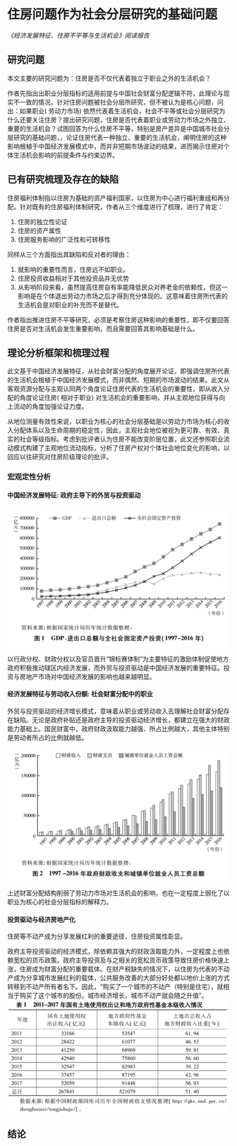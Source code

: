 # 住房问题作为社会分层研究的基础问题
*《经济发展特征、住房不平等与生活机会》阅读报告*

## 研究问题

本文主要的研究问题为：住房是否不仅代表着独立于职业之外的生活机会？

作者先指出出职业分层指标的适用前提与中国社会财富分配逻辑不符，此理论与现实不一致的情况。针对住房问题被社会分层所研究，但不被认为是核心问题，问出：如果职业( 劳动力市场) 依然代表着生活机会，社会不平等或社会分层研究为什么还要关注住房？提出研究问题，住房是否代表着职业或劳动力市场之外独立、重要的生活机会？试图回答为什么住房不平等，特别是房产差异是中国城市社会分层研究的基础问题，，论证住房代表一种独立、重要的生活机会，阐明住房的这种影响根植于中国经济发展模式中，而并非短期市场波动的结果，进而揭示住房对个体生活机会影响的前提条件与约束边界。


## 已有研究梳理及存在的缺陷

住房福利体制指以住房为基础的资产福利国家，以住房为中心进行福利重组和再分配。针对既有的住房福利体制研究，作者从三个维度进行了梳理，进行了肯定：

1. 住房的独立性论证
2. 住房的资产属性
3. 住房服务影响的广泛性和可转移性

同样从三个方面指出其缺陷和反对者的理由：

1. 就影响的重要性而言，住房远不如职业。
2. 住房投资收益相对于其他投资品并无优势
3. 从影响阶段来看，虽然提高住房自有率能降低民众对养老金的依赖性，但这一影响是在个体退出劳动力市场之后才得到充分体现的。这意味着住房所代表的生活机会是对职业的补充而不是替代。

作者指出推进住房不平等研究，必须是考察住房这种影响的重要性，即不仅要回答住房是否对生活机会发生重要影响，而且需要回答其影响基础是什么。

## 理论分析框架和梳理过程

此文基于中国经济发展特征，从社会财富分配的角度展开论证，即强调住房所代表的生活机会根植于中国经济发展模式，而非偶然、短期的市场波动的结果。此文从客观资源分配与主观认同两个角度论证住房代表的生活机会的重要性，即从收入分配的角度论证住房( 相对于职业) 对生活机会的重要影响，并从主观地位获得与向上流动的角度加强论证力度。

从地位测量有效性来说，以职业为核心的社会分层基础是以劳动力市场为核心的收入分配体系以及生命周期的稳定性，因此，主观社会地位被视为更可靠、有效、真实的社会等级指标。考虑到批评者认为住房不能改变阶层位置，此文还参照职业流动模式构建了主观地位流动指标，分析了住房产权对个体社会地位变化的影响，以回应以往研究对住房阶级理论的批评。

### 宏观定性分析

#### 中国经济发展特征: 政府主导下的外贸与投资驱动

![GDP、进出口总额与全社会固定资产投资( 1997－2016 年)](/assets/Screenshot%202020-12-15%20181334.png)

以行政分权、财政分权以及官员晋升“锦标赛体制”为主要特征的激励体制促使地方政府积极推动辖区内经济发展，而外贸与投资驱动是中国经济发展的重要特征。投资与房地产市场对中国经济发展的影响也越来越明显。

#### 经济发展特征与劳动收入份额: 社会财富分配中的职业

外贸与投资驱动的经济增长模式，意味着从职业或劳动收入去理解社会财富分配存在缺陷。无论是政府补贴还是政府主导的投资驱动经济增长，都建立在强大的财政能力基础上。国民财富中，政府财政汲取能力越强、所占比例越大，其他主体特别是劳动者所占的比例就越低。

![1997 －2016 年政府财政收支和城镇单位就业人员工资总额](/assets/Screenshot%202020-12-15%20181648.png)

上述财富分配结构削弱了劳动力市场对生活机会的影响，也在一定程度上弱化了以职业为核心的社会分层指标的解释力。

#### 投资驱动与经济房地产化

住房等不动产成为分享发展红利的重要途径，住房投资属性彰显。

政府主导投资驱动的经济模式，除依赖其强大的财政汲取能力外，一定程度上也依赖宽松的货币政策。政府主导投资及与之相关的宽松货币政策导致住房价格快速上涨，住房成为财富分配的重要载体。在财产税缺失的情况下，以住房为代表的不动产成为分享城市发展红利的载体，公共服务改善的大部分好处都以地价上涨的方式转移到不动产所有者名下。因此，“购买了一个城市的不动产（特别是住宅），就相当于购买了这个城市的股份。城市经济增长，城市不动产就会随之升值”。![Screenshot 2020-12-22 164450](/assets/Screenshot%202020-12-22%20164450.png)

## 结论